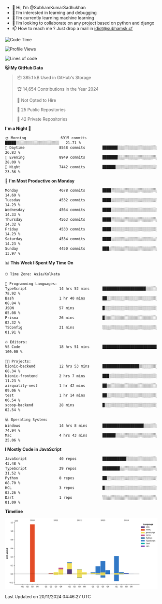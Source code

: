 - 👋 Hi, I’m @SubhamKumarSadhukhan
- 👀 I’m interested in learning and debugging
- 🌱 I’m currently learning machine learning
- 💞️ I’m looking to collaborate on any project based on python and django
- 📫 How to reach me ?
      Just drop a mail in idiot@subhamsk.cf

<!---
SubhamKumarSadhukhan/SubhamKumarSadhukhan is a ✨ special ✨ repository because its `README.md` (this file) appears on your GitHub profile.
You can click the Preview link to take a look at your changes.
--->


<!--START_SECTION:waka-->
![Code Time](http://img.shields.io/badge/Code%20Time-2%2C641%20hrs%2021%20mins-blue)

![Profile Views](http://img.shields.io/badge/Profile%20Views-1-blue)

![Lines of code](https://img.shields.io/badge/From%20Hello%20World%20I%27ve%20Written-2.8%20million%20lines%20of%20code-blue)

**🐱 My GitHub Data** 

> 📦 385.1 kB Used in GitHub's Storage 
 > 
> 🏆 14,654 Contributions in the Year 2024
 > 
> 🚫 Not Opted to Hire
 > 
> 📜 25 Public Repositories 
 > 
> 🔑 42 Private Repositories 
 > 
**I'm a Night 🦉** 

```text
🌞 Morning                6915 commits        █████░░░░░░░░░░░░░░░░░░░░   21.71 % 
🌆 Daytime                8548 commits        ███████░░░░░░░░░░░░░░░░░░   26.83 % 
🌃 Evening                8949 commits        ███████░░░░░░░░░░░░░░░░░░   28.09 % 
🌙 Night                  7442 commits        ██████░░░░░░░░░░░░░░░░░░░   23.36 % 
```
📅 **I'm Most Productive on Monday** 

```text
Monday                   4678 commits        ████░░░░░░░░░░░░░░░░░░░░░   14.69 % 
Tuesday                  4532 commits        ████░░░░░░░░░░░░░░░░░░░░░   14.23 % 
Wednesday                4564 commits        ████░░░░░░░░░░░░░░░░░░░░░   14.33 % 
Thursday                 4563 commits        ████░░░░░░░░░░░░░░░░░░░░░   14.32 % 
Friday                   4533 commits        ████░░░░░░░░░░░░░░░░░░░░░   14.23 % 
Saturday                 4534 commits        ████░░░░░░░░░░░░░░░░░░░░░   14.23 % 
Sunday                   4450 commits        ███░░░░░░░░░░░░░░░░░░░░░░   13.97 % 
```


📊 **This Week I Spent My Time On** 

```text
🕑︎ Time Zone: Asia/Kolkata

💬 Programming Languages: 
TypeScript               14 hrs 52 mins      ████████████████████░░░░░   78.92 % 
Bash                     1 hr 40 mins        ██░░░░░░░░░░░░░░░░░░░░░░░   08.84 % 
JSON                     57 mins             █░░░░░░░░░░░░░░░░░░░░░░░░   05.08 % 
Prisma                   26 mins             █░░░░░░░░░░░░░░░░░░░░░░░░   02.32 % 
TSConfig                 21 mins             ░░░░░░░░░░░░░░░░░░░░░░░░░   01.91 % 

🔥 Editors: 
VS Code                  18 hrs 51 mins      █████████████████████████   100.00 % 

🐱‍💻 Projects: 
bionic-backend           12 hrs 53 mins      █████████████████░░░░░░░░   68.34 % 
bionic-frontend          2 hrs 7 mins        ███░░░░░░░░░░░░░░░░░░░░░░   11.23 % 
airquality-nest          1 hr 42 mins        ██░░░░░░░░░░░░░░░░░░░░░░░   09.06 % 
test                     1 hr 14 mins        ██░░░░░░░░░░░░░░░░░░░░░░░   06.54 % 
scoop-backend            28 mins             █░░░░░░░░░░░░░░░░░░░░░░░░   02.54 % 

💻 Operating System: 
Windows                  14 hrs 8 mins       ███████████████████░░░░░░   74.94 % 
Mac                      4 hrs 43 mins       ██████░░░░░░░░░░░░░░░░░░░   25.06 % 
```

**I Mostly Code in JavaScript** 

```text
JavaScript               40 repos            ███████████░░░░░░░░░░░░░░   43.48 % 
TypeScript               29 repos            ████████░░░░░░░░░░░░░░░░░   31.52 % 
Python                   8 repos             ██░░░░░░░░░░░░░░░░░░░░░░░   08.70 % 
HCL                      3 repos             █░░░░░░░░░░░░░░░░░░░░░░░░   03.26 % 
Dart                     1 repo              ░░░░░░░░░░░░░░░░░░░░░░░░░   01.09 % 
```



**Timeline**

![Lines of Code chart](https://raw.githubusercontent.com/SubhamKumarSadhukhan/SubhamKumarSadhukhan/main/assets/bar_graph.png)


 Last Updated on 20/11/2024 04:46:27 UTC
<!--END_SECTION:waka-->
